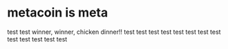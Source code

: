 # metacoin is meta

test
test
winner, winner, chicken dinner!!
test
test
test
test
test
test
test
test
test
test
test
test
test
